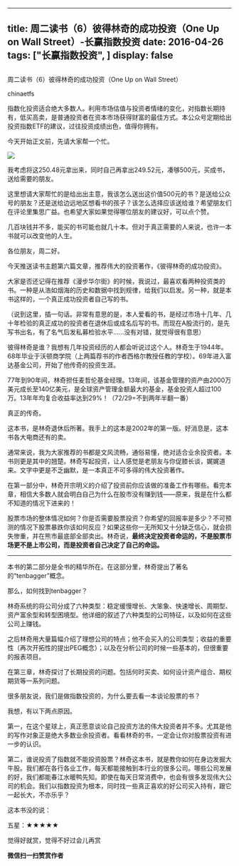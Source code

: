 
---
title:  周二读书（6）彼得林奇的成功投资（One Up on Wall Street）-长赢指数投资
date: 2016-04-26
tags: ["长赢指数投资", ]
display: false
---


## 



周二读书（6）彼得林奇的成功投资（One Up on Wall Street）




chinaetfs




指数化投资适合绝大多数人。利用市场估值与投资者情绪的变化，对指数长期持有，低买高卖，是普通投资者在资本市场获得财富的最佳方式。本公众号定期给出投资指数ETF的建议，过往投资成绩出色，值得你拥有。




今天开始正文前，先请大家帮一个忙。





<img data-s="300,640" data-type="png" src="http://mmbiz.qpic.cn/mmbiz/SEPick5M9xjNqNCuaBleG93hsolPK5FiaVA6QuE3ic8bpFicwYcfjlQCUicW4nHymXNeiagx09LC3OjgWYOtO7Rxu9aQ/0?wx_fmt=png" data-ratio="0.08453237410071943" data-w=""/>

我考虑将这250.48元拿出来，同时自己再拿出249.52元，凑够500元，买成书，送给需要的朋友。



这里想请大家帮忙的是给出出主意，我该怎么送出这价值500元的书？是送给公众号的朋友？还是送给边远地区想看书的孩子？该怎么选择应该送给谁？希望朋友们在评论里集思广益。也希望大家如果觉得哪位朋友的建议好，可以点个赞。



几百块钱并不多，能买的书可能也就几十本。但对于真正需要的人来说，也许一本书就可以改变他的人生。









各位朋友，周二好。



今天推送读书主题第六篇文章，推荐伟大的投资著作，《彼得林奇的成功投资》。



大家是否还记得在推荐《漫步华尔街》的时候，我说过，最喜欢看两种投资类的书。一种是从浩如烟海的历史和数据中找到规律，给我们以启发。另一种，就是本书这样的，一个真正成功投资者自己写的书。



（说到这里，插一句话。非常有意思的是，本人爱看的书，是经过市场十几年、几十年检验的真正成功的投资者在退休后或成名后写的书。而现在A股流行的，是先写书出名，有了名气后发私募检验水平……没有对错，就觉得很有意思）



彼得林奇是谁？我想有几年投资经历的人都会听说过这个人。林奇生于1944年。68年毕业于沃顿商学院（上两篇荐书的作者西格尔教授任教的学校）。69年进入富达基金公司，开始了他传奇的投资生涯。



77年到90年间，林奇担任麦哲伦基金经理。13年间，该基金管理的资产由2000万美元成长至140亿美元，是全球资产管理金额最大的基金，基金投资人超过100万。13年年均复合收益率达到29%！（72/29=不到两年半翻一番）



真正的传奇。



这本书，是林奇退休后所著。我手上的这本是2002年的第一版。好消息是，这本书各大电商还有的卖。



通常来说，我为大家推荐的书都是文风流畅，通俗易懂，绝对适合业余投资者。本书则更是其中的翘楚。林奇写起投资，让人感觉是老朋友与你促膝长谈，娓娓道来。文字中更是不乏幽默，是一本真正不可多得的伟大投资著作。





在第一部分中，林奇开宗明义的介绍了投资前你应该做的准备工作有哪些。看完本章，相信大多数人就会明白自己为什么在股市没有赚到钱——原来，我是在什么都不知道的情况下进来的！



股票市场的整体情况如何？你是否需要股票投资？你希望的回报率是多少？不可预测的情况下股票暴跌你该如何反应？如果这些你一无所知又十分缺乏信心，就会损失惨重，并在熊市最底部全部卖出。林奇说，**最终决定投资者命运的，不是股票市场更不是上市公司，而是投资者自己决定了自己的命运。**

****

本书的第二部分是全书的精华所在。在这部分里，林奇提出了著名的“tenbagger”概念。



那么，如何找到tenbagger？



林奇系统的将公司分成了六种类型：稳定缓慢增长、大笨象、快速增长、周期型、资产富余型和转型困境型。他详细的叙述了六种类型的公司特征，以及如何在这些公司上赚钱。



之后林奇用大量篇幅介绍了理想公司的特点；他不会买入的公司类型；收益的重要性（再次开拓性的提出PEG概念）；以及在分析公司的时候一些基本的，但很重要的报表项目。



在第三章，林奇探讨了长期投资的问题。包括何时买卖、如何设计资产组合、期权期货等一系列问题。





很多朋友说，我们是做指数投资的，为什么要去看一本谈论股票的书？



我想，有以下两点原因。



第一，在这个星球上，真正愿意谈论自己投资方法的伟大投资者并不多。尤其是他的写作对象正是绝大多数业余投资者。看看林奇的书，一定会让你对股票投资有进一步的认识。



第二，谁说投资了指数就不能投资股票？林奇这本书，就是教你如何在身边发掘大牛股。我们都在各行各业工作，每天都能接触到本行业的很多公司。哪些公司发展的好，我们都能春江水暖鸭先知。即使在每天日常消费中，也会有很多发现伟大公司的机会。我们以指数投资为根本，同时找一些真正喜欢的好公司买入持有，跟它一起长大，不亦乐乎？



这本书没的说：



五星：★★★★★

觉得好就赏，觉得不好过会儿再赏


**微信扫一扫赞赏作者**













